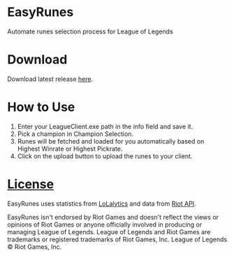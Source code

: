 # EasyRunes

Automate runes selection process for League of Legends

# Download

Download latest release [here](https://github.com/lowyiyiu/EasyRunes/releases/latest).

# How to Use

1. Enter your LeagueClient.exe path in the info field and save it.
2. Pick a champion in Champion Selection.
3. Runes will be fetched and loaded for you automatically based on Highest Winrate or Highest Pickrate.
4. Click on the upload button to upload the runes to your client.

# [License](https://github.com/lowyiyiu/EasyRunes/tree/master/LICENSE)

EasyRunes uses statistics from [LoLalytics](https://lolalytics.com/) and data from [Riot API](https://developer.riotgames.com/).

EasyRunes isn't endorsed by Riot Games and doesn't reflect the views or opinions of Riot Games or anyone officially involved in producing or managing League of Legends. League of Legends and Riot Games are trademarks or registered trademarks of Riot Games, Inc. League of Legends © Riot Games, Inc.
